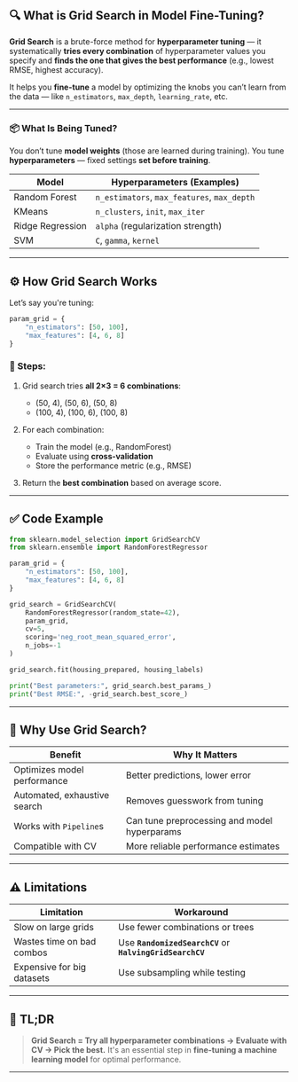 
## 🔍 What is Grid Search in Model Fine-Tuning?

**Grid Search** is a brute-force method for **hyperparameter tuning** — it systematically **tries every combination** of hyperparameter values you specify and **finds the one that gives the best performance** (e.g., lowest RMSE, highest accuracy).

It helps you **fine-tune** a model by optimizing the knobs you can’t learn from the data — like `n_estimators`, `max_depth`, `learning_rate`, etc.

---

### 📦 What Is Being Tuned?

You don’t tune **model weights** (those are learned during training). You tune **hyperparameters** — fixed settings **set before training**.

| Model            | Hyperparameters (Examples)                  |
| ---------------- | ------------------------------------------- |
| Random Forest    | `n_estimators`, `max_features`, `max_depth` |
| KMeans           | `n_clusters`, `init`, `max_iter`            |
| Ridge Regression | `alpha` (regularization strength)           |
| SVM              | `C`, `gamma`, `kernel`                      |

---

## ⚙️ How Grid Search Works

Let’s say you're tuning:

```python
param_grid = {
    "n_estimators": [50, 100],
    "max_features": [4, 6, 8]
}
```

### 🔁 Steps:

1. Grid search tries **all 2×3 = 6 combinations**:

   * (50, 4), (50, 6), (50, 8)
   * (100, 4), (100, 6), (100, 8)

2. For each combination:

   * Train the model (e.g., RandomForest)
   * Evaluate using **cross-validation**
   * Store the performance metric (e.g., RMSE)

3. Return the **best combination** based on average score.

---

## ✅ Code Example

```python
from sklearn.model_selection import GridSearchCV
from sklearn.ensemble import RandomForestRegressor

param_grid = {
    "n_estimators": [50, 100],
    "max_features": [4, 6, 8]
}

grid_search = GridSearchCV(
    RandomForestRegressor(random_state=42),
    param_grid,
    cv=5,
    scoring='neg_root_mean_squared_error',
    n_jobs=-1
)

grid_search.fit(housing_prepared, housing_labels)

print("Best parameters:", grid_search.best_params_)
print("Best RMSE:", -grid_search.best_score_)
```

---

## 🎯 Why Use Grid Search?

| Benefit                      | Why It Matters                               |
| ---------------------------- | -------------------------------------------- |
| Optimizes model performance  | Better predictions, lower error              |
| Automated, exhaustive search | Removes guesswork from tuning                |
| Works with `Pipeline`s       | Can tune preprocessing and model hyperparams |
| Compatible with CV           | More reliable performance estimates          |

---

## ⚠️ Limitations

| Limitation                 | Workaround                                                |
| -------------------------- | --------------------------------------------------------- |
| Slow on large grids        | Use fewer combinations or trees                           |
| Wastes time on bad combos  | Use **`RandomizedSearchCV`** or **`HalvingGridSearchCV`** |
| Expensive for big datasets | Use subsampling while testing                             |

---

## 🧠 TL;DR

> **Grid Search = Try all hyperparameter combinations → Evaluate with CV → Pick the best.**
> It's an essential step in **fine-tuning a machine learning model** for optimal performance.

---
